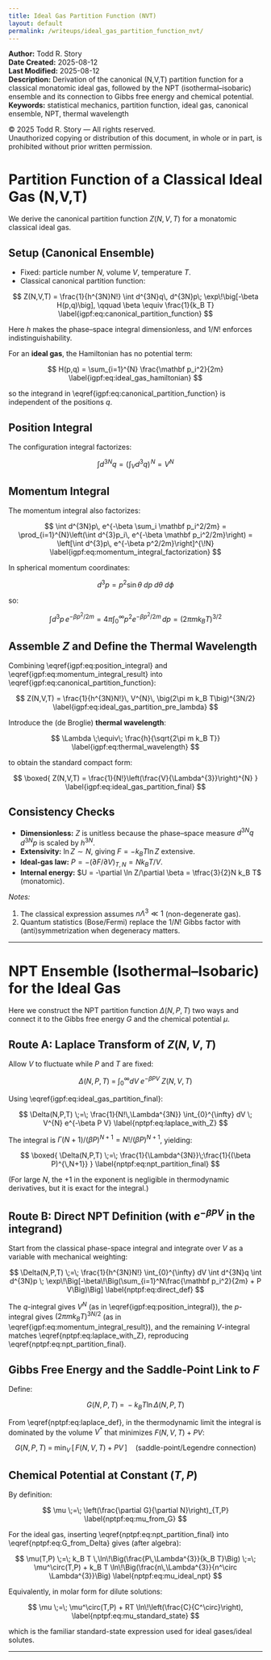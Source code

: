 ```yaml
---
title: Ideal Gas Partition Function (NVT)
layout: default
permalink: /writeups/ideal_gas_partition_function_nvt/
---
```


**Author:** Todd R. Story  
**Date Created:** 2025-08-12  
**Last Modified:** 2025-08-12  
**Description:** Derivation of the canonical (N,V,T) partition function for a classical monatomic ideal gas, followed by the NPT (isothermal–isobaric) ensemble and its connection to Gibbs free energy and chemical potential.  
**Keywords:** statistical mechanics, partition function, ideal gas, canonical ensemble, NPT, thermal wavelength

© 2025 Todd R. Story — All rights reserved.  
Unauthorized copying or distribution of this document, in whole or in part, is prohibited without prior written permission.

# Partition Function of a Classical Ideal Gas (N,V,T)

We derive the canonical partition function $Z(N,V,T)$ for a monatomic classical ideal gas.

## Setup (Canonical Ensemble)

- Fixed: particle number $N$, volume $V$, temperature $T$.  
- Classical canonical partition function:

$$
Z(N,V,T) = \frac{1}{h^{3N}N!} \int d^{3N}q\, d^{3N}p\; \exp\!\big[-\beta H(p,q)\big],
\qquad \beta \equiv \frac{1}{k_B T}
\label{igpf:eq:canonical_partition_function}
$$

Here $h$ makes the phase–space integral dimensionless, and $1/N!$ enforces indistinguishability.

For an **ideal gas**, the Hamiltonian has no potential term:

$$
H(p,q) = \sum_{i=1}^{N} \frac{\mathbf p_i^2}{2m}
\label{igpf:eq:ideal_gas_hamiltonian}
$$

so the integrand in \eqref{igpf:eq:canonical_partition_function} is independent of the positions $q$.

## Position Integral

The configuration integral factorizes:

$$
\int d^{3N}q = \left(\int_V d^3q\right)^{\!N} = V^{N}
\label{igpf:eq:position_integral}
$$

## Momentum Integral

The momentum integral also factorizes:

$$
\int d^{3N}p\, e^{-\beta \sum_i \mathbf p_i^2/2m}
= \prod_{i=1}^{N}\left(\int d^{3}p_i\, e^{-\beta \mathbf p_i^2/2m}\right)
= \left[\int d^{3}p\, e^{-\beta p^2/2m}\right]^{\!N}
\label{igpf:eq:momentum_integral_factorization}
$$

In spherical momentum coordinates:

$$
d^3p = p^2 \sin\theta \; dp \; d\theta \; d\phi
\label{igpf:eq:momentum_volume_element}
$$

so:

$$
\int d^{3}p\, e^{-\beta p^2/2m}
= 4\pi \int_{0}^{\infty} p^{2} e^{-\beta p^{2}/2m}\, dp
= (2\pi m k_B T)^{3/2}
\label{igpf:eq:momentum_integral_result}
$$

## Assemble $Z$ and Define the Thermal Wavelength

Combining \eqref{igpf:eq:position_integral} and \eqref{igpf:eq:momentum_integral_result} into \eqref{igpf:eq:canonical_partition_function}:

$$
Z(N,V,T) = \frac{1}{h^{3N}N!}\, V^{N}\, \big(2\pi m k_B T\big)^{3N/2}
\label{igpf:eq:ideal_gas_partition_pre_lambda}
$$

Introduce the (de Broglie) **thermal wavelength**:

$$
\Lambda \;\equiv\; \frac{h}{\sqrt{2\pi m k_B T}}
\label{igpf:eq:thermal_wavelength}
$$

to obtain the standard compact form:

$$
\boxed{
Z(N,V,T) = \frac{1}{N!}\left(\frac{V}{\Lambda^{3}}\right)^{N}
}
\label{igpf:eq:ideal_gas_partition_final}
$$

## Consistency Checks

- **Dimensionless:** $Z$ is unitless because the phase–space measure $d^{3N}q\,d^{3N}p$ is scaled by $h^{3N}$.  
- **Extensivity:** $\ln Z \sim N$, giving $F=-k_BT\ln Z$ extensive.  
- **Ideal-gas law:** $P = -\left(\partial F/\partial V\right)_{T,N} = N k_BT / V$.  
- **Internal energy:** $U = -\partial \ln Z/\partial \beta = \tfrac{3}{2}N k_B T$ (monatomic).  

*Notes:*  
1) The classical expression assumes $n\Lambda^{3} \ll 1$ (non-degenerate gas).  
2) Quantum statistics (Bose/Fermi) replace the $1/N!$ Gibbs factor with (anti)symmetrization when degeneracy matters.

---

# NPT Ensemble (Isothermal–Isobaric) for the Ideal Gas

Here we construct the NPT partition function $\Delta(N,P,T)$ two ways and connect it to the Gibbs free energy $G$ and the chemical potential $\mu$.

## Route A: Laplace Transform of $Z(N,V,T)$

Allow $V$ to fluctuate while $P$ and $T$ are fixed:

$$
\Delta(N,P,T) \;=\; \int_{0}^{\infty} dV \; e^{-\beta P V} \; Z(N,V,T)
\label{nptpf:eq:laplace_def}
$$

Using \eqref{igpf:eq:ideal_gas_partition_final}:

$$
\Delta(N,P,T) \;=\; \frac{1}{N!\,\Lambda^{3N}}
\int_{0}^{\infty} dV \; V^{N} e^{-\beta P V}
\label{nptpf:eq:laplace_with_Z}
$$

The integral is $\Gamma(N+1)/(\beta P)^{N+1}=N!/(\beta P)^{N+1}$, yielding:

$$
\boxed{
\Delta(N,P,T) \;=\; \frac{1}{\Lambda^{3N}}\;\frac{1}{(\beta P)^{\,N+1}}
}
\label{nptpf:eq:npt_partition_final}
$$

(For large $N$, the $+1$ in the exponent is negligible in thermodynamic derivatives, but it is exact for the integral.)

## Route B: Direct NPT Definition (with $e^{-\beta P V}$ in the integrand)

Start from the classical phase-space integral and integrate over $V$ as a variable with mechanical weighting:

$$
\Delta(N,P,T) \;=\; \frac{1}{h^{3N}N!}
\int_{0}^{\infty} dV \int d^{3N}q \int d^{3N}p \;
\exp\!\Big[-\beta\!\Big(\sum_{i=1}^N\frac{\mathbf p_i^2}{2m} + P V\Big)\Big]
\label{nptpf:eq:direct_def}
$$

The $q$-integral gives $V^N$ (as in \eqref{igpf:eq:position_integral}), the $p$-integral gives $(2\pi m k_BT)^{3N/2}$ (as in \eqref{igpf:eq:momentum_integral_result}), and the remaining $V$-integral matches \eqref{nptpf:eq:laplace_with_Z}, reproducing \eqref{nptpf:eq:npt_partition_final}.

## Gibbs Free Energy and the Saddle-Point Link to $F$

Define:

$$
G(N,P,T) \;=\; -k_B T \ln \Delta(N,P,T)
\label{nptpf:eq:G_from_Delta}
$$

From \eqref{nptpf:eq:laplace_def}, in the thermodynamic limit the integral is dominated by the volume $V^\ast$ that minimizes $F(N,V,T)+PV$:

$$
G(N,P,T) \;=\; \min_{V}\,\big[\,F(N,V,T)+P V\,\big]
\quad\text{(saddle-point/Legendre connection)}
\label{nptpf:eq:legendre_min}
$$

## Chemical Potential at Constant $(T,P)$

By definition:

$$
\mu \;=\; \left(\frac{\partial G}{\partial N}\right)_{T,P}
\label{nptpf:eq:mu_from_G}
$$

For the ideal gas, inserting \eqref{nptpf:eq:npt_partition_final} into \eqref{nptpf:eq:G_from_Delta} gives (after algebra):

$$
\mu(T,P) \;=\; k_B T \,\ln\!\Big(\frac{P\,\Lambda^{3}}{k_B T}\Big)
\;=\; \mu^\circ(T,P) + k_B T \ln\!\Big(\frac{n\,\Lambda^{3}}{n^\circ \Lambda^{3}}\Big)
\label{nptpf:eq:mu_ideal_npt}
$$

Equivalently, in molar form for dilute solutions:

$$
\mu \;=\; \mu^\circ(T,P) + RT \ln\!\left(\frac{C}{C^\circ}\right),
\label{nptpf:eq:mu_standard_state}
$$

which is the familiar standard-state expression used for ideal gases/ideal solutes.

---

